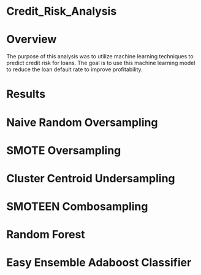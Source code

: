 # Credit_Risk_Analysis

# Overview

The purpose of this analysis was to utilize machine learning techniques to predict credit risk for loans. The goal is to use this machine learning model to reduce the loan default rate to improve profitability. 

# Results

# Naive Random Oversampling
# SMOTE Oversampling
# Cluster Centroid Undersampling
# SMOTEEN Combosampling
# Random Forest
# Easy Ensemble Adaboost Classifier
